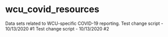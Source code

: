 # wcu_covid_resources
Data sets related to WCU-specific COVID-19 reporting.
Test change script - 10/13/2020 #1
Test change script - 10/13/2020 #2